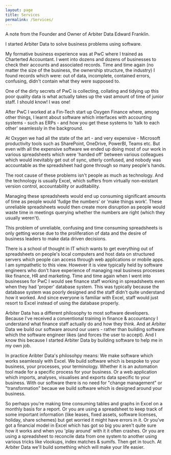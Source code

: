 ```yaml
---
layout: page
title: Services
permalink: /Services/
---
```


A note from the Founder and Owner of Arbiter Data Edward Franklin.


I started Arbiter Data to solve business problems using software.

My formative business experience was at PwC where I trained as Charterted Accountant. I went into dozens and dozens of businesses to check their accounts and associated records. Time and time again (no matter the size of the business, the ownership structure, the industry) I found records which were:
out of data,
incomplete,
contained errors,
confusing,
didn't contain what they were supposed to.

One of the dirty secrets of PwC is collecting, collating and tidying up this poor quality data is what actually takes up the vast amount of time of junior staff. I should know! I was one! 


After PwC I worked at a Fin-Tech start up Oxygen Finance where, among other things, I learnt about software which interfaces with accounting systems - such as ERPs - and how you get these systems to 'talk to each other' seamlessly in the background.

At Oxygen we had all the state of the art - and very expensive - Microsoft productivity tools such as SharePoint, OneDrive, PowerBI, Teams etc. But even with all the expensive software we ended up doing most of our work in various spreadsheets which were 'handed off' between various colleagues which would inevitably
get out of sync,
utterly confused,
and nobody was accountable as the spreadsheet had gone through so many people's hands.

The root cause of these problems isn't people as much as technology. And the technology is usually Excel, which suffers from virtually non-existant version control, accountability or auditability.

Managing these spreadsheets would end up consuming significant amounts of time as people would 'fudge the numbers' or 'make things work'. These unreliable spreadsheets would then create more disruption as people would waste time in meetings querying whether the numbers are right (which they usually weren't).

This problem of unreliable, confusing and time consuming spreadsheets is only getting worse due to the proliferation of data and the desire of business leaders to make data driven decisions.

There is a school of thought in IT which wants to get everything out of spreadsheets on people's local computers and host data on structured servers which people can access through web applications or mobile apps. I am sympathetic to this view. However it is view typically held by software engineers who don't have experience of managing real business processes like finance, HR and marketing. Time and time again when I went into businesses for PwC I would see finance staff working in spreadsheets even when they had 'proper' database system. This was typically because the database system was poorly designed and the staff didn't quite understand how it worked. And since everyone is familiar with Excel, staff would just resort to Excel instead of using the database properly.

Arbiter Data has a different philosophy to most software developers. Because I've received a conventional training in finance & accountancy I understand what finance staff actually do and how they think. And at Arbiter Data we build our software around our users - rather than building software which the software engineer likes (and forces the user to accept). And I know this because I started Arbiter Data by building software to help me in my own job. 

In practice Aribter Data's philosohpy means:
We make software which works seamlessly with Excel. 
We build software which is bespoke to your business, your processes, your terminology. Whether it is an automation tool made for a specific process for your business. Or a web application which imports, analyses, visualises and exports data specific to your business. With our software there is no need for "change management" or "transformation" becaue we build software which is designed around your business.

So perhaps you're making time consuming tables and graphs in Excel on a monthly basis for a report. Or you are using a spreadsheet to keep track of some important information (like leases, fixed assets, software licenses, holiday, share schemes) but get worried it might have errors in it. Or you've got a financial model in Excel which has got so big you aren't quite sure how it works and when you 'play around' with it it often crashes. Or you are using a spreadsheet to reconcile data from one system to another using various tricks like vlookups, index matches & sumifs. Then get in touch. At Arbiter Data we'll build something which will make your life easier.